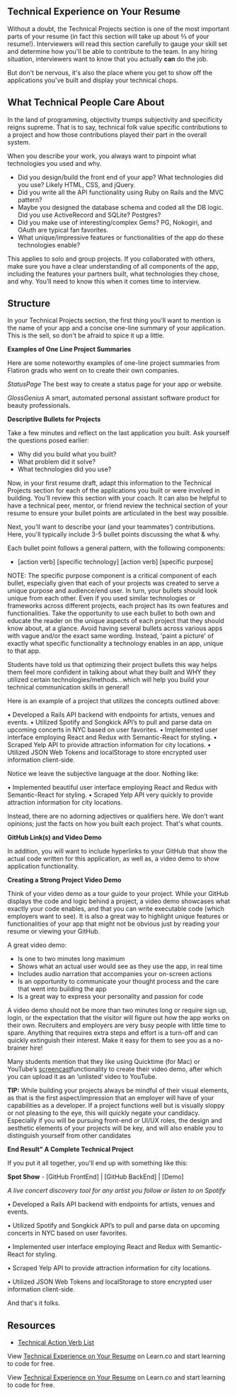 ## Technical Experience on Your Resume

Without a doubt, the Technical Projects section is one of the most important parts of your resume (in fact this section will take up about ⅔ of your resume!). Interviewers will read this section carefully to gauge your skill set and determine how you'll be able to contribute to the team. In any hiring situation, interviewers want to know that you actually **can** do the job.

But don't be nervous, it's also the place where you get to show off the applications you've built and display your technical chops.

## What Technical People Care About

In the land of programming, objectivity trumps subjectivity and specificity reigns supreme. That is to say, technical folk value specific contributions to a project and how those contributions played their part in the overall system.

When you describe your work, you always want to pinpoint what technologies you used and why.

- Did you design/build the front end of your app? What technologies did you use? Likely HTML, CSS, and jQuery.
- Did you write all the API functionality using Ruby on Rails and the MVC pattern?
- Maybe you designed the database schema and coded all the DB logic. Did you use ActiveRecord and SQLite? Postgres?
- Did you make use of interesting/complex Gems? PG, Nokogiri, and OAuth are typical fan favorites.
- What unique/impressive features or functionalities of the app do these technologies enable?

This applies to solo and group projects. If you collaborated with others, make sure you have a clear understanding of all components of the app, including the features your partners built, what technologies they chose, and why. You’ll need to know this when it comes time to interview.

## Structure

In your Technical Projects section, the first thing you'll want to mention is the name of your app and a concise one-line summary of your application. This is the sell, so don't be afraid to spice it up a little.


**Examples of One Line Project Summaries**

Here are some noteworthy examples of one-line project summaries from Flatiron grads who went on to create their own companies.

*StatusPage*
The best way to create a status page for your app or website.

*GlossGenius*
A smart, automated personal assistant software product for beauty professionals.


**Descriptive Bullets for Projects**

Take a few minutes and reflect on the last application you built. Ask yourself the questions posed earlier:

- Why did you build what you built?
- What problem did it solve?
- What technologies did you use?

Now, in your first resume draft, adapt this information to the Technical Projects section for each of the applications you built or were involved in building. You'll review this section with your coach. It can also be helpful to have a technical peer, mentor, or friend review the technical section of your resume to ensure your bullet points are articulated in the best way possible.

Next, you'll want to describe your (and your teammates’) contributions. Here, you'll typically include 3-5 bullet points discussing the what & why.

Each bullet point follows a general pattern, with the following components:


- [action verb] [specific technology] [action verb] [specific purpose]


NOTE: The specific purpose component is a critical component of each bullet, especially given that each of your projects was created to serve a unique purpose and audience/end user. In turn, your bullets should look unique from each other. Even if you used similar technologies or frameworks across different projects, each project has its own features and functionalities. Take the opportunity to use each bullet to both own and educate the reader on the unique aspects of each project that they should know about, at a glance. Avoid having several bullets across various apps with vague and/or the exact same wording. Instead, 'paint a picture' of exactly what specific functionality a technology enables in an app, unique to that app.


Students have told us that optimizing their project bullets this way helps them feel more confident in talking about what they built and WHY they utilized certain technologies/methods...which will help you build your technical communication skills in general!


Here is an example of a project that utilizes the concepts outlined above:

• Developed a Rails API backend with endpoints for artists, venues and events.
• Utilized Spotify and Songkick API’s to pull and parse data on upcoming concerts in NYC based on user favorites.
• Implemented user interface employing React and Redux with Semantic-React for styling.
• Scraped Yelp API to provide attraction information for city locations.
• Utilized JSON Web Tokens and localStorage to store encrypted user information client-side.

Notice we leave the subjective language at the door. Nothing like:

• Implemented beautiful user interface employing React and Redux with Semantic-React for styling.
• Scraped Yelp API very quickly to provide attraction information for city locations.

Instead, there are no adorning adjectives or qualifiers here. We don’t want opinions; just the facts on how you built each project. That's what counts.


**GitHub Link(s) and Video Demo**

In addition, you will want to include hyperlinks to your GitHub that show the actual code written for this application, as well as, a video demo to show application functionality.


**Creating a Strong Project Video Demo**

Think of your video demo as a tour guide to your project. While your GitHub displays the code and logic behind a project, a video demo showcases what exactly your code enables, and that you can write executable code (which employers want to see). It is also a great way to highlight unique features or functionalities of your app that might not be obvious just by reading your resume or viewing your GitHub.

A great video demo:
- Is one to two minutes long maximum
- Shows what an actual user would see as they use the app, in real time
- Includes audio narration that accompanies your on-screen actions
- Is an opportunity to communicate your thought process and the care that went into building the app
- Is a great way to express your personality and passion for code

A video demo should not be more than two minutes long or require sign up, login, or the expectation that the visitor will figure out how the app works on their own. Recruiters and employers are very busy people with little time to spare. Anything that requires extra steps and effort is a turn-off and can quickly extinguish their interest. Make it easy for them to see you as a no-brainer hire!

Many students mention that they like using Quicktime (for Mac) or YouTube’s [screencast](https://lifehacker.com/record-a-screencast-with-nothing-but-youtube-1753803412)functionality to create their video demo, after which you can upload it as an ‘unlisted’ video to YouTube.

**TIP:** While building your projects always be mindful of their visual elements, as that is the first aspect/impression that an employer will have of your capabilities as a developer. If a project functions well but is visually sloppy or not pleasing to the eye, this will quickly negate your candidacy. Especially if you will be pursuing front-end or UI/UX roles, the design and aesthetic elements of your projects will be key, and will also enable you to distinguish yourself from other candidates


**End Result" A Complete Technical Project**

If you put it all together, you'll end up with something like this:


**Spot Show** - [GitHub FrontEnd] | [GitHub BackEnd] | [Demo]

*A live concert discovery tool for any artist you follow or listen to on Spotify*

• Developed a Rails API backend with endpoints for artists, venues and events.

• Utilized Spotify and Songkick API’s to pull and parse data on upcoming concerts in NYC based on user favorites.

• Implemented user interface employing React and Redux with Semantic-React for styling.

• Scraped Yelp API to provide attraction information for city locations.

• Utilized JSON Web Tokens and localStorage to store encrypted user information client-side.


And that's it folks.


## Resources
- [Technical Action Verb List](https://ecs.engineering.illinois.edu/action-verbs/)



<p data-visibility='hidden'>View <a href='https://learn.co/lessons/careers-resume-technical-experience'>Technical Experience on Your Resume</a> on Learn.co and start learning to code for free.</p>

<p class='util--hide'>View <a href='https://learn.co/lessons/careers-resume-technical-experience'>Technical Experience on Your Resume</a> on Learn.co and start learning to code for free.</p>
